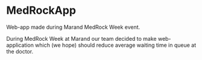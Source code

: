 # MedRockApp
Web-app made during Marand MedRock Week event.


During MedRock Week at Marand 
our team decided to make web-application which (we hope) should reduce average waiting time in queue at the doctor.
